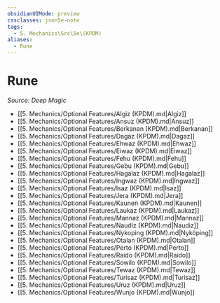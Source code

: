 ```yaml
---
obsidianUIMode: preview
cssclasses: json5e-note
tags:
  - 5. Mechanics\Src\5e\(KPDM)
aliases:
  - Rune
---
```

# Rune
*Source: Deep Magic* 

- [[5. Mechanics/Optional Features/Algiz (KPDM).md\|Algiz]]
- [[5. Mechanics/Optional Features/Ansuz (KPDM).md\|Ansuz]]
- [[5. Mechanics/Optional Features/Berkanan (KPDM).md\|Berkanan]]
- [[5. Mechanics/Optional Features/Dagaz (KPDM).md\|Dagaz]]
- [[5. Mechanics/Optional Features/Ehwaz (KPDM).md\|Ehwaz]]
- [[5. Mechanics/Optional Features/Eiwaz (KPDM).md\|Eiwaz]]
- [[5. Mechanics/Optional Features/Fehu (KPDM).md\|Fehu]]
- [[5. Mechanics/Optional Features/Gebu (KPDM).md\|Gebu]]
- [[5. Mechanics/Optional Features/Hagalaz (KPDM).md\|Hagalaz]]
- [[5. Mechanics/Optional Features/Ingwaz (KPDM).md\|Ingwaz]]
- [[5. Mechanics/Optional Features/Isaz (KPDM).md\|Isaz]]
- [[5. Mechanics/Optional Features/Jera (KPDM).md\|Jera]]
- [[5. Mechanics/Optional Features/Kaunen (KPDM).md\|Kaunen]]
- [[5. Mechanics/Optional Features/Laukaz (KPDM).md\|Laukaz]]
- [[5. Mechanics/Optional Features/Mannaz (KPDM).md\|Mannaz]]
- [[5. Mechanics/Optional Features/Naudiz (KPDM).md\|Naudiz]]
- [[5. Mechanics/Optional Features/Nykoping (KPDM).md\|Nyköping]]
- [[5. Mechanics/Optional Features/Otalan (KPDM).md\|Otalan]]
- [[5. Mechanics/Optional Features/Perto (KPDM).md\|Perto]]
- [[5. Mechanics/Optional Features/Raido (KPDM).md\|Raido]]
- [[5. Mechanics/Optional Features/Sowilo (KPDM).md\|Sowilo]]
- [[5. Mechanics/Optional Features/Tewaz (KPDM).md\|Tewaz]]
- [[5. Mechanics/Optional Features/Turisaz (KPDM).md\|Turisaz]]
- [[5. Mechanics/Optional Features/Uruz (KPDM).md\|Uruz]]
- [[5. Mechanics/Optional Features/Wunjo (KPDM).md\|Wunjo]]
